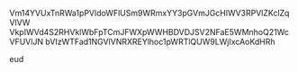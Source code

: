 Vm14YVUxTnRWa1pPVldoWFlUSm9WRmxYY3pGVmJGcHlWV3RPVlZKclZqVlVW
VkpIWVd4S2RHVklWbFpTCmJFWXpWWHBDVDJSV2NFaE5WMnhoQ21WcVFUVlJN
bVIzWTFad1NGVlVNRXREYlhoc1pWRTlQUW9LWjIxcAoKdHRh

eud